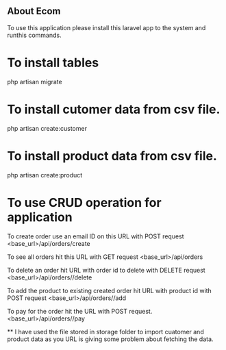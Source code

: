 ## About Ecom

To use this application please install this laravel app to the system and runthis commands.

# To install tables
php artisan migrate

# To install cutomer data from csv file.
php artisan create:customer

# To install product data from csv file.
php artisan create:product

# To use CRUD operation for application
To create order use an email ID on this URL with POST request
<base_url>/api/orders/create

To see all orders hit this URL with GET request
<base_url>/api/orders

To delete an order hit URL with order id to delete with DELETE request
<base_url>/api/orders/<id>/delete

To add the product to existing created order hit URL with product id with POST request
<base_url>/api/orders/<id>/add

To pay for the order hit the URL with POST request.
<base_url>/api/orders/<id>/pay

** I have used the file stored in storage folder to import cuatomer and product data as you URL is giving some problem about fetching the data.
